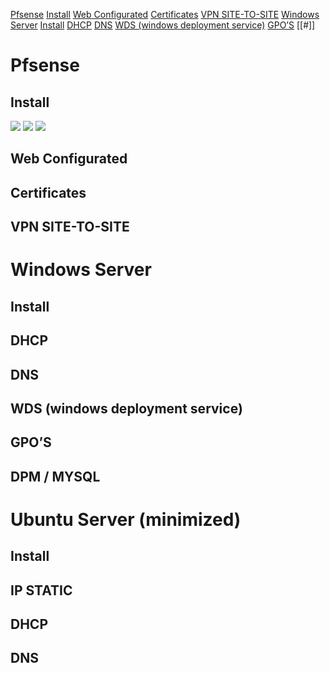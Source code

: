 [Pfsense](#Pfsense)
	[Install](#Install)
	[Web Configurated](#Web%20Configurated)
	[Certificates](#Certificates)
	[VPN SITE-TO-SITE](#VPN%20SITE-TO-SITE)
[Windows Server](#Windows%20Server)
	[Install](#Install)
	[DHCP](#DHCP)
	[DNS](#DNS)
	[WDS (windows deployment service)](#WDS%20(windows%20deployment%20service))
	[GPO’S](#GPO’S)
	[[#]]


# Pfsense 
## Install
![](../../attachments/1%20-%20Pfsense%20Installation.png)
![](../../attachments/Untitled.png)
![](../../attachments/Untitled-1.png)

## Web Configurated

## Certificates
## VPN SITE-TO-SITE
# Windows Server
## Install
## DHCP
## DNS
## WDS (windows deployment service)
## GPO’S
## DPM / MYSQL
# Ubuntu Server (minimized)
## Install
## IP STATIC
## DHCP
## DNS